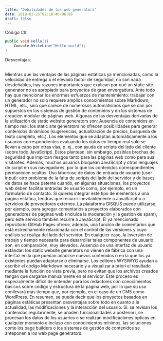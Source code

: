 ```yaml
---
title: "Debilidades de los web generators"
date: 2019-03-25T02:10:46-06:00
draft: false
---
```

Código C#

```c#
public void Hello(){
    Console.WriteLine("Hello world");
}
```
Desventajas:<br></br>
<body>Mientras que las ventajas de las páginas estáticas ya mencionadas, como la velocidad de entrega o el elevado factor de seguridad, no son nada desdeñables, hay razones importantes que explican por qué un static site generator no es apropiado para proyectos de gran envergadura. Ante todo hay que mencionar los enormes esfuerzos de mantenimiento: trabajar con un generador no solo requiere amplios conocimientos sobre Markdown, HTML, etc., sino que carece de numerosos automatismos que se dan por supuestos en los sistemas de gestión de contenidos y en los sistemas de creación modular de páginas web. Algunas de las desventajas derivadas de la utilización de static website generators son:
Ausencia de contenidos en tiempo real: los static site generators no ofrecen posibilidades para generar contenidos dinámicos (sugerencias, actualización de precios, búsqueda de texto completo, etc.). Los elementos que se adaptan automáticamente a los usuarios correspondientes evaluando los datos en tiempo real solo se llevan a cabo por otras vías, p. ej., con ayuda de scripts del lado del cliente (sobre todo JavaScript). Estos plantean, sin embargo, posibles brechas de seguridad que implican riesgos tanto para las páginas web como para sus visitantes. Además, muchos usuarios bloquean JavaScript y otros lenguajes de script en sus navegadores, por lo que los contenidos correspondientes permanecen ocultos. 
Uso laborioso de datos de entrada de usuario (user input): otro problema de la falta de scripts del lado del servidor y de bases de datos se hace patente cuando, en algunas situaciones, los proyectos web deben facilitar entradas de usuario como, por ejemplo, en un formulario de contacto. Si quieres integrar este tipo de elementos a una página estática, tendrás que recurrir inevitablemente a JavaScript o a servicios de proveedores externos. La plataforma DISQUS puede utilizarse, por ejemplo, para agregar comentarios a proyectos elaborados con generadores de páginas web (incluida la moderación y la gestión de spam), pero este servicio también recurre a JavaScript. El ya mencionado repositorio GitHub Pages ofrece, además, una función de comentarios que está estrechamente relacionada con el control de las versiones y cuyo análisis se realiza del lado del servidor. En cualquier caso, la inversión de trabajo y tiempo necesaria para desarrollar tales componentes de usuario son, en comparación, muy elevados.
Ausencia de una interfaz de usuario estándar: los static website generators no vienen de fábrica con una interfaz en la que puedan añadirse nuevos contenidos o en la que los ya existentes puedan adaptarse o eliminarse. Los editores WYSIWYG ayudan a escribir el código Markdown necesario y a visualizar a priori el resultado mediante la función de vista previa, pero no evitan que los archivos creados tengan que cargarse manualmente en el servidor. Este proceso es especialmente difícil de entender para los redactores con conocimientos básicos sobre código y estructura de la página web, por lo que su uso conllevará más tiempo que, por ejemplo, en el caso de un CMS como WordPress.
En resumen, se puede decir que los proyectos basados en páginas estáticas presentan desventajas sobre todo en cuanto a la actualidad, las modificaciones y la interacción del usuario. Si:
se revisan los contenidos regularmente, 
se añaden funcionalidades a posteriori, 
se procesan los datos de los usuarios o
se realizan modificaciones ópticas en cualquier momento e incluso con conocimientos mínimos,
las soluciones como los page builders o los sistemas de gestión de contenidos se anteponen a los web page generators.</body>
